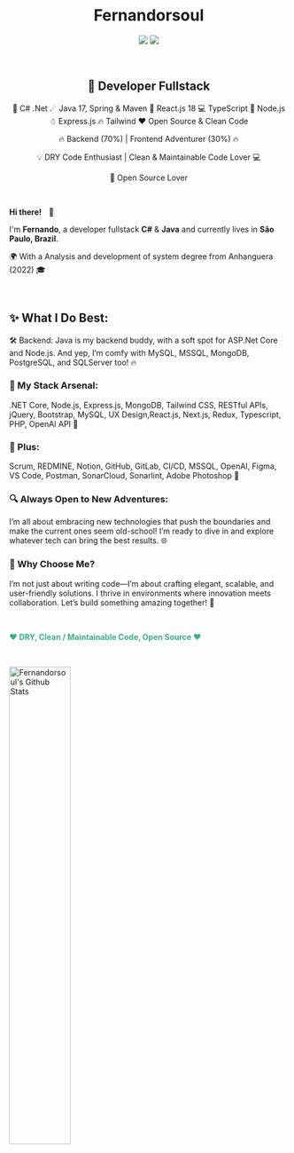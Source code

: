 <h1 align="center">Fernandorsoul</h1>
<p align="center">
    <a href="https://github.com/fernandorsoul" target="_blank"><img src="https://img.shields.io/badge/-Github-000?style=flat-square&logo=Github&logoColor=white"/></a>
    <a href="https://www.linkedin.com/in/Fernandorsoul" target="_blank"><img src="https://img.shields.io/badge/-LinkedIn-blue?style=flat-square&logo=Linkedin&logoColor=white"/></a>
    </p>

<p>&nbsp;</p>

<h2 align="center"><strong>👾 Developer Fullstack</strong></h2>
<p align="center">🎩 C# .Net  ☄ Java 17, Spring & Maven  🌠 React.js 18 💻 TypeScript 🦄 Node.js ☃ Express.js 🔥 Tailwind  ❤ Open Source & Clean Code</p>

<p align="center">🔥 Backend (70%) | Frontend Adventurer (30%) 🔥</p>
<p align="center">💡 DRY Code Enthusiast | Clean & Maintainable Code Lover 💻</p>
<p align="center">💚 Open Source Lover</p>

<p>&nbsp;</p>

<p><strong>Hi there! <span style="margin:0 10px;">👋</span></strong></p>
    
<p>I'm <strong>Fernando</strong>, a developer fullstack  <strong>C#</strong> & <strong>Java</strong> and currently lives in <strong>São Paulo, Brazil</strong>.</p>

<p>🌍 With a Analysis and development of system degree from Anhanguera (2022) 🎓</p>

<p>&nbsp;</p>

<h2>✨ What I Do Best:</h2>


<p>🛠 Backend: Java is my backend buddy, with a soft spot for ASP.Net Core and Node.js. And yep, I’m comfy with MySQL, MSSQL, MongoDB, PostgreSQL, and SQLServer too! 🔥</p>

<h3>🔧 My Stack Arsenal:</h3>

<p>  .NET Core, Node.js, Express.js, MongoDB, Tailwind CSS, RESTful APIs, jQuery, Bootstrap, MySQL, UX Design,React.js, Next.js, Redux, Typescript, PHP, OpenAI API 🚀</p>

<h3>🎯 Plus:</h3>

<p>Scrum, REDMINE, Notion, GitHub, GitLab, CI/CD, MSSQL, OpenAI, Figma, VS Code, Postman, SonarCloud, Sonarlint, Adobe Photoshop 🎨</p>

<h3>🔍 Always Open to New Adventures:</h3>

<p>I’m all about embracing new technologies that push the boundaries and make the current ones seem old-school! I’m ready to dive in and explore whatever tech can bring the best results. 🌐</p>

<h3>🌟 Why Choose Me?</h3>

<p>I’m not just about writing code—I’m about crafting elegant, scalable, and user-friendly solutions. I thrive in environments where innovation meets collaboration. Let’s build something amazing together! 🌟</p>
<p>&nbsp;</p>

<p style="color: #39ae86;"><strong>❤ DRY, Clean / Maintainable Code, Open Source ❤</strong></p>

<p>&nbsp;</p>

<div>
    <img alt="Fernandorsoul's Github Stats" width="47%" src="https://github-readme-stats.vercel.app/api?username=fernandorsoul&show_icons=true&theme=dracula&count_private=true&hide_border=true">
    
</div>
